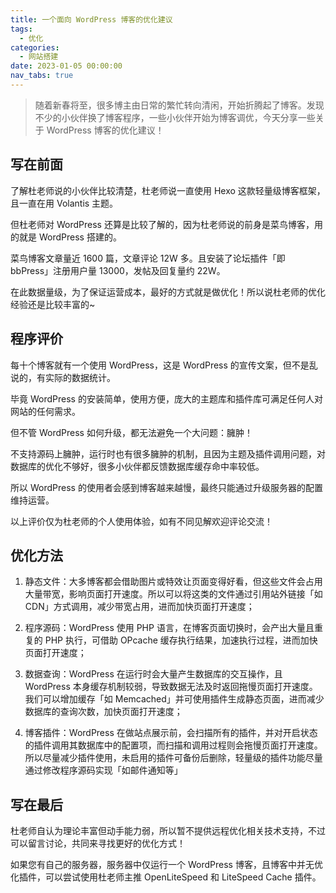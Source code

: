 ```yaml
---
title: 一个面向 WordPress 博客的优化建议
tags:
  - 优化
categories:
  - 网站搭建
date: 2023-01-05 00:00:00
nav_tabs: true
---
```


> 随着新春将至，很多博主由日常的繁忙转向清闲，开始折腾起了博客。发现不少的小伙伴换了博客程序，一些小伙伴开始为博客调优，今天分享一些关于 WordPress 博客的优化建议！

<!-- more -->

## 写在前面

了解杜老师说的小伙伴比较清楚，杜老师说一直使用 Hexo 这款轻量级博客框架，且一直在用 Volantis 主题。

但杜老师对 WordPress 还算是比较了解的，因为杜老师说的前身是菜鸟博客，用的就是 WordPress 搭建的。

菜鸟博客文章量近 1600 篇，文章评论 12W 多。且安装了论坛插件「即 bbPress」注册用户量 13000，发帖及回复量约 22W。

在此数据量级，为了保证运营成本，最好的方式就是做优化！所以说杜老师的优化经验还是比较丰富的~

## 程序评价

每十个博客就有一个使用 WordPress，这是 WordPress 的宣传文案，但不是乱说的，有实际的数据统计。

毕竟 WordPress 的安装简单，使用方便，庞大的主题库和插件库可满足任何人对网站的任何需求。

但不管 WordPress 如何升级，都无法避免一个大问题：臃肿！

不支持源码上臃肿，运行时也有很多臃肿的机制，且因为主题及插件调用问题，对数据库的优化不够好，很多小伙伴都反馈数据库缓存命中率较低。

所以 WordPress 的使用者会感到博客越来越慢，最终只能通过升级服务器的配置维持运营。

以上评价仅为杜老师的个人使用体验，如有不同见解欢迎评论交流！

## 优化方法

1. 静态文件：大多博客都会借助图片或特效让页面变得好看，但这些文件会占用大量带宽，影响页面打开速度。所以可以将这类的文件通过引用站外链接「如 CDN」方式调用，减少带宽占用，进而加快页面打开速度；

2. 程序源码：WordPress 使用 PHP 语言，在博客页面切换时，会产出大量且重复的 PHP 执行，可借助 OPcache 缓存执行结果，加速执行过程，进而加快页面打开速度；

3. 数据查询：WordPress 在运行时会大量产生数据库的交互操作，且 WordPress 本身缓存机制较弱，导致数据无法及时返回拖慢页面打开速度。我们可以增加缓存「如 Memcached」并可使用插件生成静态页面，进而减少数据库的查询次数，加快页面打开速度；

4. 博客插件：WordPress 在做站点展示前，会扫描所有的插件，并对开启状态的插件调用其数据库中的配置项，而扫描和调用过程则会拖慢页面打开速度。所以尽量减少插件使用，未启用的插件可备份后删除，轻量级的插件功能尽量通过修改程序源码实现「如邮件通知等」

## 写在最后

杜老师自认为理论丰富但动手能力弱，所以暂不提供远程优化相关技术支持，不过可以留言讨论，共同来寻找更好的优化方式！

如果您有自己的服务器，服务器中仅运行一个 WordPress 博客，且博客中并无优化插件，可以尝试使用杜老师主推 OpenLiteSpeed 和 LiteSpeed Cache 插件。